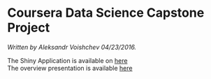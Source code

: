 # Coursera Data Science Capstone Project

*Written by Aleksandr Voishchev 04/23/2016.*

The Shiny Application is available on [here](https://alexv71.shinyapps.io/CapstoneProject/)  
The overview presentation is available [here](http://rpubs.com/alexv71/CapstoneProject)
